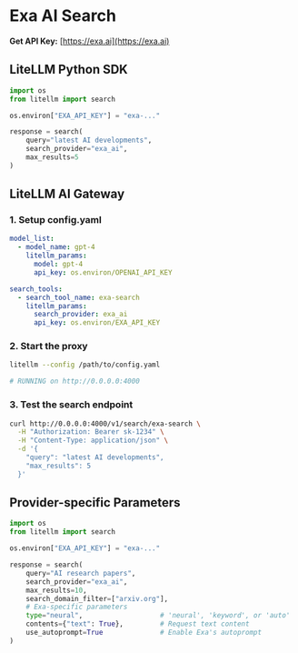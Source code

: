# Exa AI Search

**Get API Key:** [https://exa.ai](https://exa.ai)

## LiteLLM Python SDK

```python showLineNumbers title="Exa AI Search"
import os
from litellm import search

os.environ["EXA_API_KEY"] = "exa-..."

response = search(
    query="latest AI developments",
    search_provider="exa_ai",
    max_results=5
)
```

## LiteLLM AI Gateway

### 1. Setup config.yaml

```yaml showLineNumbers title="config.yaml"
model_list:
  - model_name: gpt-4
    litellm_params:
      model: gpt-4
      api_key: os.environ/OPENAI_API_KEY

search_tools:
  - search_tool_name: exa-search
    litellm_params:
      search_provider: exa_ai
      api_key: os.environ/EXA_API_KEY
```

### 2. Start the proxy

```bash
litellm --config /path/to/config.yaml

# RUNNING on http://0.0.0.0:4000
```

### 3. Test the search endpoint

```bash showLineNumbers title="Test Request"
curl http://0.0.0.0:4000/v1/search/exa-search \
  -H "Authorization: Bearer sk-1234" \
  -H "Content-Type: application/json" \
  -d '{
    "query": "latest AI developments",
    "max_results": 5
  }'
```

## Provider-specific Parameters

```python showLineNumbers title="Exa AI Search with Provider-specific Parameters"
import os
from litellm import search

os.environ["EXA_API_KEY"] = "exa-..."

response = search(
    query="AI research papers",
    search_provider="exa_ai",
    max_results=10,
    search_domain_filter=["arxiv.org"],
    # Exa-specific parameters
    type="neural",                   # 'neural', 'keyword', or 'auto'
    contents={"text": True},         # Request text content
    use_autoprompt=True              # Enable Exa's autoprompt
)
```

